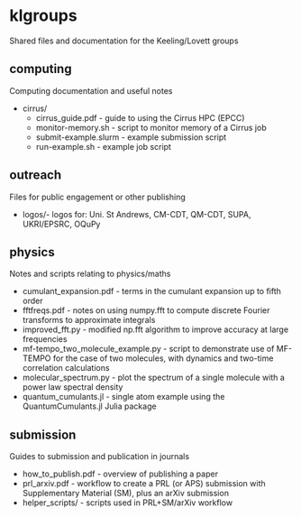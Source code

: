 # klgroups
Shared files and documentation for the Keeling/Lovett groups

## computing
Computing documentation and useful notes
- cirrus/
    - cirrus_guide.pdf - guide to using the Cirrus HPC (EPCC)
    - monitor-memory.sh - script to monitor memory of a Cirrus job
    - submit-example.slurm - example submission script
    - run-example.sh - example job script

## outreach
Files for public engagement or other publishing  
- logos/-  logos for: Uni. St Andrews, CM-CDT, QM-CDT, SUPA, UKRI/EPSRC, OQuPy

## physics
Notes and scripts relating to physics/maths
- cumulant_expansion.pdf - terms in the cumulant expansion up to fifth order 
- fftfreqs.pdf - notes on using numpy.fft to compute discrete Fourier transforms 
  to approximate integrals
- improved_fft.py - modified np.fft algorithm to improve accuracy at large frequencies  
- mf-tempo_two_molecule_example.py - script to demonstrate use of MF-TEMPO for
  the case of two molecules, with dynamics and two-time correlation calculations
- molecular_spectrum.py - plot the spectrum of a single molecule with a power 
  law spectral density
- quantum_cumulants.jl - single atom example using the QuantumCumulants.jl Julia 
  package

## submission
Guides to submission and publication in journals
- how_to_publish.pdf - overview of publishing a paper
- prl_arxiv.pdf - workflow to create a PRL (or APS) submission with 
  Supplementary Material (SM), plus an arXiv submission
- helper_scripts/ - scripts used in PRL+SM/arXiv workflow

